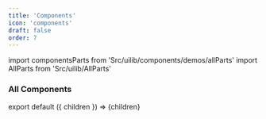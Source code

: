 ```yaml
---
title: 'Components'
icon: 'components'
draft: false
order: 7
---
```


import componentsParts from 'Src/uilib/components/demos/allParts'
import AllParts from 'Src/uilib/AllParts'

### All Components

<!-- prettier-ignore-start -->

export default ({ children }) => <AllParts parts={componentsParts}>{children}</AllParts>

<!-- prettier-ignore-end -->
